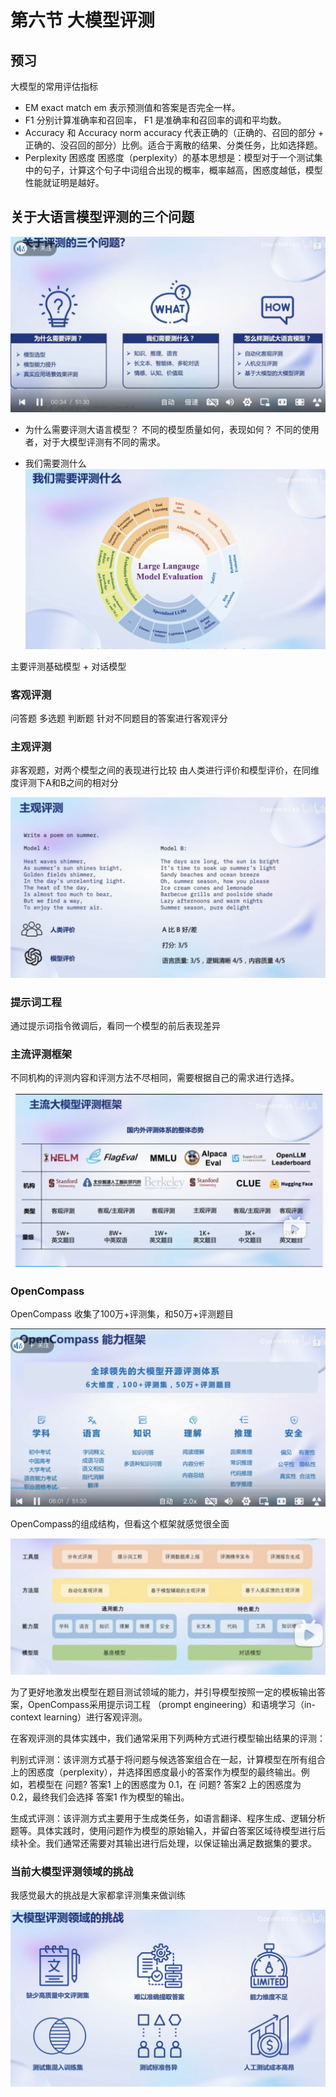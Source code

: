 # 第六节 大模型评测

## 预习
大模型的常用评估指标
- EM exact match
em 表示预测值和答案是否完全一样。
- F1
分别计算准确率和召回率， F1 是准确率和召回率的调和平均数。
- Accuracy 和 Accuracy norm
 accuracy 代表正确的（正确的、召回的部分 + 正确的、没召回的部分）比例。适合于离散的结果、分类任务，比如选择题。
- Perplexity 困惑度
困惑度（perplexity）的基本思想是：模型对于一个测试集中的句子，计算这个句子中词组合出现的概率，概率越高，困惑度越低，模型性能就证明是越好。


## 关于大语言模型评测的三个问题

![Alt text](src\7-image-1.png)

- 为什么需要评测大语言模型？
不同的模型质量如何，表现如何？
不同的使用者，对于大模型评测有不同的需求。

- 我们需要测什么
![Alt text](src\7-image-2.png)

主要评测基础模型 + 对话模型


### 客观评测
问答题
多选题
判断题
针对不同题目的答案进行客观评分
### 主观评测
非客观题，对两个模型之间的表现进行比较
由人类进行评价和模型评价，在同维度评测下A和B之间的相对分

![Alt text](src\7-image-3.png)

### 提示词工程
通过提示词指令微调后，看同一个模型的前后表现差异

### 主流评测框架 

不同机构的评测内容和评测方法不尽相同，需要根据自己的需求进行选择。

![Alt text](src\7-image-4.png)
### OpenCompass

OpenCompass 收集了100万+评测集，和50万+评测题目

![Alt text](src\7-image-5.png)

OpenCompass的组成结构，但看这个框架就感觉很全面

![Alt text](src\7-image-6.png)

为了更好地激发出模型在题目测试领域的能力，并引导模型按照一定的模板输出答案，OpenCompass采用提示词工程 （prompt engineering）和语境学习（in-context learning）进行客观评测。

在客观评测的具体实践中，我们通常采用下列两种方式进行模型输出结果的评测：

判别式评测：该评测方式基于将问题与候选答案组合在一起，计算模型在所有组合上的困惑度（perplexity），并选择困惑度最小的答案作为模型的最终输出。例如，若模型在 问题? 答案1 上的困惑度为 0.1，在 问题? 答案2 上的困惑度为 0.2，最终我们会选择 答案1 作为模型的输出。

生成式评测：该评测方式主要用于生成类任务，如语言翻译、程序生成、逻辑分析题等。具体实践时，使用问题作为模型的原始输入，并留白答案区域待模型进行后续补全。我们通常还需要对其输出进行后处理，以保证输出满足数据集的要求。



### 当前大模型评测领域的挑战

我感觉最大的挑战是大家都拿评测集来做训练

![Alt text](src\7-image-7.png)

